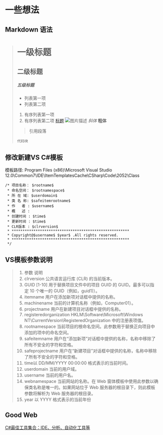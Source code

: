 # 一些想法

## Markdown 语法

> # 一级标题
> ## 二级标题
> ##### 五级标题
> - 列表第一项
> - 列表第二项
> 1. 有序列表第一项
> 2. 有序列表第二项
> [标题](链接地址)
> ![图片描述](图片链接地址)
> *斜体*
> **粗体**
> > 引用段落
> ```
> 代码块
> ```

## 修改新建VS C#模板

模板路径: Program Files (x86)\Microsoft Visual Studio 12.0\Common7\IDE\ItemTemplatesCache\CSharp\Code\2052\Class

``` 脚本模板
/* 项目名称： $rootname$
 * 命名空间： $rootnamespace$
 * 所 在 域: $userdomain$
 * 类 名 称: $safeitemrootname$
 * 作   者 : $username$
 * 概   述 :  
 * 创建时间 : $time$
 * 更新时间 : $time$
 * CLR版本 : $clrversion$
 * ******************************************************
 * Copyright@$username$ $year$ .All rights reserved.
 * ******************************************************
 */
```

## VS模板参数说明

> 1. 参数                           说明
> 2. clrversion                     公共语言运行库 (CLR) 的当前版本。
> 3. GUID [1-10]                    用于替换项目文件中的项目 GUID 的 GUID。最多可以指定 10 个唯一的 GUID（例如，guid1)）。
> 4. itemname                       用户在添加新项对话框中提供的名称。
> 5. machinename                    当前的计算机名称（例如，Computer01）。
> 6. projectname                    用户在新建项目对话框中提供的名称。
> 7. registeredorganization         HKLM\Software\Microsoft\Windows NT\CurrentVersion\RegisteredOrganization 中的注册表项值。
> 8. rootnamespace                  当前项目的根命名空间。此参数用于替换正向项目中添加的项中的命名空间。
> 9. safeitemname                   用户在“添加新项”对话框中提供的名称，名称中移除了所有不安全的字符和空格。
> 10. safeprojectname               用户在“新建项目”对话框中提供的名称，名称中移除了所有不安全的字符和空格。
> 11. time以 DD/MM/YYYY 00:00:00    格式表示的当前时间。
> 12. userdomain                    当前的用户域。
> 13. username                      当前的用户名。
> 14. webnamespace                  当前网站的名称。在 Web 窗体模板中使用此参数以确保类名称是唯一的。如果网站位于 Web 服务器的根目录下，则此模板参数将解析为 Web 服务器的根目录。
> 15. year                          以 YYYY 格式表示的当前年份


## Good Web
[C#最佳工具集合：IDE、分析、自动化工具等](https://www.cnblogs.com/tdfblog/p/best-csharp-tools.html#Testing)
